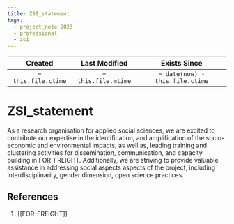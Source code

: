 ```yaml
---
title: ZSI_statement
tags:
  - project_note 2023
  - professional
  - zsi
---
```

|     Created      |  Last Modified   |       Exists Since        |
|:----------------:|:----------------:|:----------------:|
| `= this.file.ctime` | `= this.file.mtime` | `= date(now) - this.file.ctime`|

# ZSI_statement
As a research organisation for applied social sciences, we are excited to contribute our expertise in the identification, and amplification of the socio-economic and environmental impacts, as well as, leading training and clustering activities for dissemination, communication, and capacity building in FOR-FREIGHT. Additionally, we are striving to provide valuable assistance in addressing social aspects aspects of the project, including interdisciplinarity, gender dimension, open science practices.

## References
1. [[FOR-FREIGHT]]